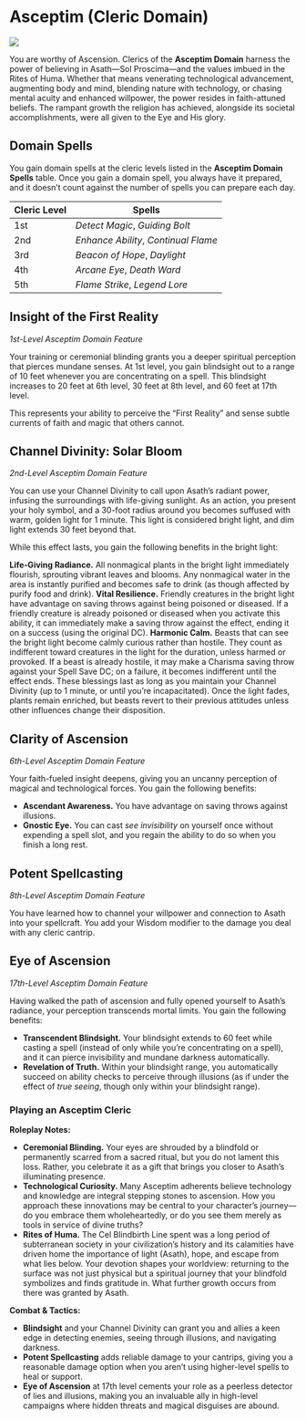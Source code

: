 <!-- wiki-header-section:start -->
# Asceptim (Cleric Domain)

<img src="Asceptim (Cleric Domain).png"><i></i></img>

You are worthy of Ascension. Clerics of the **Asceptim Domain** harness the power of believing in Asath—Sol Proscima—and the values imbued in the Rites of Huma. Whether that means venerating technological advancement, augmenting body and mind, blending nature with technology, or chasing mental acuity and enhanced willpower, the power resides in faith-attuned beliefs. The rampant growth the religion has achieved, alongside its societal accomplishments, were all given to the Eye and His glory.

<!-- wiki-header-section:end -->

## Domain Spells

You gain domain spells at the cleric levels listed in the **Asceptim Domain Spells** table. Once you gain a domain spell, you always have it prepared, and it doesn’t count against the number of spells you can prepare each day.

|Cleric Level|Spells|
|---|---|
|1st|_Detect Magic_, _Guiding Bolt_|
|2nd|_Enhance Ability_, _Continual Flame_|
|3rd|_Beacon of Hope_, _Daylight_|
|4th|_Arcane Eye_, _Death Ward_|
|5th|_Flame Strike_, _Legend Lore_|

## Insight of the First Reality

_1st-Level Asceptim Domain Feature_

Your training or ceremonial blinding grants you a deeper spiritual perception that pierces mundane senses. At 1st level, you gain blindsight out to a range of 10 feet whenever you are concentrating on a spell. This blindsight increases to 20 feet at 6th level, 30 feet at 8th level, and 60 feet at 17th level.

This represents your ability to perceive the “First Reality” and sense subtle currents of faith and magic that others cannot.

## Channel Divinity: Solar Bloom

_2nd-Level Asceptim Domain Feature_

You can use your Channel Divinity to call upon Asath’s radiant power, infusing the surroundings with life-giving sunlight. As an action, you present your holy symbol, and a 30-foot radius around you becomes suffused with warm, golden light for 1 minute. This light is considered bright light, and dim light extends 30 feet beyond that.

While this effect lasts, you gain the following benefits in the bright light:

**Life-Giving Radiance.** All nonmagical plants in the bright light immediately flourish, sprouting vibrant leaves and blooms. Any nonmagical water in the area is instantly purified and becomes safe to drink (as though affected by purify food and drink).
**Vital Resilience.** Friendly creatures in the bright light have advantage on saving throws against being poisoned or diseased. If a friendly creature is already poisoned or diseased when you activate this ability, it can immediately make a saving throw against the effect, ending it on a success (using the original DC).
**Harmonic Calm.** Beasts that can see the bright light become calmly curious rather than hostile. They count as indifferent toward creatures in the light for the duration, unless harmed or provoked. If a beast is already hostile, it may make a Charisma saving throw against your Spell Save DC; on a failure, it becomes indifferent until the effect ends.
These blessings last as long as you maintain your Channel Divinity (up to 1 minute, or until you’re incapacitated). Once the light fades, plants remain enriched, but beasts revert to their previous attitudes unless other influences change their disposition.

## Clarity of Ascension

_6th-Level Asceptim Domain Feature_

Your faith-fueled insight deepens, giving you an uncanny perception of magical and technological forces. You gain the following benefits:

- **Ascendant Awareness.** You have advantage on saving throws against illusions.
- **Gnostic Eye.** You can cast _see invisibility_ on yourself once without expending a spell slot, and you regain the ability to do so when you finish a long rest.


## Potent Spellcasting

_8th-Level Asceptim Domain Feature_

You have learned how to channel your willpower and connection to Asath into your spellcraft. You add your Wisdom modifier to the damage you deal with any cleric cantrip.

## Eye of Ascension

_17th-Level Asceptim Domain Feature_

Having walked the path of ascension and fully opened yourself to Asath’s radiance, your perception transcends mortal limits. You gain the following benefits:

- **Transcendent Blindsight.** Your blindsight extends to 60 feet while casting a spell (instead of only while you’re concentrating on a spell), and it can pierce invisibility and mundane darkness automatically.
- **Revelation of Truth.** Within your blindsight range, you automatically succeed on ability checks to perceive through illusions (as if under the effect of _true seeing_, though only within your blindsight range).



### Playing an Asceptim Cleric

**Roleplay Notes:**

- **Ceremonial Blinding.** Your eyes are shrouded by a blindfold or permanently scarred from a sacred ritual, but you do not lament this loss. Rather, you celebrate it as a gift that brings you closer to Asath’s illuminating presence.
- **Technological Curiosity.** Many Asceptim adherents believe technology and knowledge are integral stepping stones to ascension. How you approach these innovations may be central to your character’s journey—do you embrace them wholeheartedly, or do you see them merely as tools in service of divine truths?
- **Rites of Huma.** The Cel Blindbirth Line spent was a long period of subterranean society in your civilization’s history and its calamities have driven home the importance of light (Asath), hope, and escape from what lies below. Your devotion shapes your worldview: returning to the surface was not just physical but a spiritual journey that your blindfold symbolizes and finds gratitude in. What further growth occurs from there was granted by Asath.

**Combat & Tactics:**

- **Blindsight** and your Channel Divinity can grant you and allies a keen edge in detecting enemies, seeing through illusions, and navigating darkness.
- **Potent Spellcasting** adds reliable damage to your cantrips, giving you a reasonable damage option when you aren’t using higher-level spells to heal or support.
- **Eye of Ascension** at 17th level cements your role as a peerless detector of lies and illusions, making you an invaluable ally in high-level campaigns where hidden threats and magical disguises are abound.
